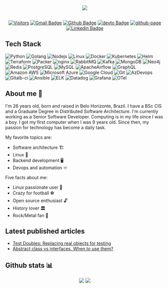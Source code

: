 <div align="center">
<img src="https://media.tenor.com/EJ5ezT8nTdoAAAAC/hello-there-obi-wan.gif" />
<br/><br/>

[![Visitors](https://api.visitorbadge.io/api/visitors?path=https%3A%2F%2Fgithub.com%2Frellyson%2Frellyson&label=Visitors&labelColor=%2328204d&countColor=%231a1919&style=flat&labelStyle=lower)](https://visitorbadge.io/status?path=https%3A%2F%2Fgithub.com%2Frellyson%2Frellyson)
[![Gmail Badge](https://img.shields.io/static/v1?message=rellysonsilva@gmail.com&logo=gmail&labelColor=C71610&color=C71610&logoColor=white&label=%20)](mailto:rellysonsilva@gmail.com)
[![Github Badge](https://img.shields.io/static/v1?message=rellyson&logo=github&labelColor=333&color=333&logoColor=white&label=%20)](https://github.com/rellyson)
[![devto Badge](https://img.shields.io/static/v1?message=rellyson&logo=dev.to&labelColor=0f0f0f&color=0f0f0f&logoColor=white&label=%20)](https://dev.to.com/rellyson)
[![github-page](https://img.shields.io/static/v1?message=rellyson.github.io&logo=github-pages&labelColor=523b6b&color=523b6b&logoColor=white&label=%20)](https://rellyson.github.io)
[![Linkedin Badge](https://img.shields.io/static/v1?message=rellysonsilva&logo=linkedin&labelColor=1182c3&color=1182c3&logoColor=white&label=%20)](https://www.linkedin.com/in/rellysonsilva/)
</div>

## Tech Stack

![Python](https://img.shields.io/badge/-Python-1c1c1c?style=flat-square&logo=Python)
![Golang](https://img.shields.io/badge/-Golang-007ACC?style=flat-square&logo=go)
![Nodejs](https://img.shields.io/badge/-Nodejs-1c1c1c?style=flat-square&logo=Node.js)
![Linux](https://img.shields.io/badge/-Linux-black?style=flat-square&logo=linux)
![Docker](https://img.shields.io/badge/-Docker-1c1c1c?style=flat-square&logo=docker)
![Kubernetes](https://img.shields.io/badge/-Kubernetes-1c1c1c?style=flat-square&logo=kubernetes)
![Helm](https://img.shields.io/badge/-Helm-blue?style=flat-square&logo=helm)
![Terraform](https://img.shields.io/badge/-Terraform-473dba?style=flat-square&logo=terraform)
![Packer](https://img.shields.io/badge/-Packer-1a1a1a?style=flat-square&logo=packer)
![nginx](https://img.shields.io/badge/-NGINX-009137?style=flat-square&logo=nginx)
![RabbitMQ](https://img.shields.io/badge/-RabbitMQ-9e4b1b?style=flat-square&logo=rabbitmq)
![Kafka](https://img.shields.io/badge/-Apache%20Kafka-1c1c1c?style=flat-square&logo=apache-kafka)
![MongoDB](https://img.shields.io/badge/-MongoDB-1c1c1c?style=flat-square&logo=mongodb)
![Neo4j](https://img.shields.io/badge/-Neo4j-29385c?style=flat-square&logo=neo4j)
![Redis](https://img.shields.io/badge/-Redis-1c1c1c?style=flat-square&logo=Redis)
![PostgreSQL](https://img.shields.io/badge/-PostgreSQL-1c1c1c?style=flat-square&logo=postgresql)
![MySQL](https://img.shields.io/badge/-MySQL-1c1c1c?style=flat-square&logo=mysql)
![ApacheAirflow](https://img.shields.io/badge/-Apache%20Airflow-0b7986?style=flat-square&logo=apacheairflow)
![GraphQL](https://img.shields.io/badge/-GraphQL-E10098?style=flat-square&logo=graphql)
![Amazon AWS](https://img.shields.io/badge/Amazon%20AWS-232F3E?style=flat-square&logo=amazon-aws)
![Microsoft Azure](https://img.shields.io/badge/Microsoft%20Azure-004589?style=flat-square&logo=microsoft-azure)
![Google Cloud](https://img.shields.io/badge/Google%20Cloud-black?style=flat-square&logo=google-cloud)
![Git](https://img.shields.io/badge/-Git-orange?style=flat-square&logo=git)
![AzDevops](https://img.shields.io/badge/-Azure%20Devops-0072c9?style=flat-square&logo=azuredevops)
![Gitalb-ci](https://img.shields.io/badge/-Gitlab%20CI-1c4e95?style=flat-square&logo=gitlab)
![Ansible](https://img.shields.io/badge/-Ansible-333?style=flat-square&logo=ansible)
![ELK](https://img.shields.io/badge/-Elastic%20Stack-e046b7?style=flat-square&logo=elasticstack)
![Datadog](https://img.shields.io/badge/-Datadog-49295c?style=flat-square&logo=datadog)
![Grafana](https://img.shields.io/badge/-Grafana-1c191b?style=flat-square&logo=grafana)
![OTel](https://img.shields.io/badge/-Open%20Telemetry-475aa2?style=flat-square&logo=opentelemetry)

## About me 🤔

I'm 26 years old, born and raised in Belo Horizonte, Brazil. I have a BSc CIS and a Graduate Degree in Distributed Software Architecture. I'm currently working as a Senior Software Developer.
Computing is in my life since I was a boy. I got my first computer when I was 9 years old. Since then, my passion for technology has become a daily task.

My favorite topics are:
- Software architecture 🏗️
- Linux 🐧
- Backend development 🖥️
- Devops and automation ♾️

Five facts about me:
- Linux passionate user 🐧
- Crazy for football ⚽
- Open source enthusiast 🔓
- History lover 🏛️
- Rock/Metal fan 🤘

## Latest published articles
<!-- BLOG-POST-LIST:START -->
- [Test Doubles: Replacing real objects for testing](https://dev.to/rellyson/test-doubles-replacing-real-objects-for-testing-2pfg)
- [Abstract class vs interfaces. When to use them?](https://dev.to/rellyson/abstract-class-vs-interfaces-when-to-use-them-1d68)
<!-- BLOG-POST-LIST:END -->

## Github stats 📊
<div align="center" width="100%">
  <img align="center" src="https://github-readme-stats.vercel.app/api/top-langs/?username=rellyson&hide=scss,css,html,tex&title_color=ffffff&text_color=c9cacc&icon_color=2bbc8a&bg_color=0d1117&langs_count=5" />
  <img align="center" src="https://github-readme-stats.vercel.app/api?username=rellyson&show_icons=true&line_height=40&count_private=true&title_color=ffffff&text_color=c9cacc&icon_color=2bbc8a&bg_color=0d1117" />
</div>
